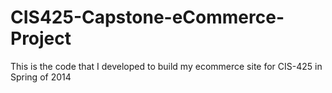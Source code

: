 CIS425-Capstone-eCommerce-Project
=================================

This is the code that I developed to build my ecommerce site for CIS-425 in Spring of 2014
